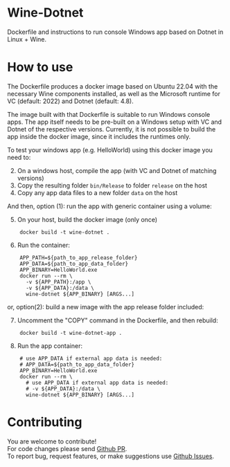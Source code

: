 # Wine-Dotnet

Dockerfile and instructions to run console Windows app based on Dotnet in Linux + Wine.

# How to use

The Dockerfile produces a docker image based on Ubuntu 22.04 with the necessary
Wine components installed, as well as the Microsoft runtime for VC (default:
2022) and Dotnet (default: 4.8).

The image built with that Dockerfile is suitable to run Windows console apps.
The app itself needs to be pre-built on a Windows setup with VC and Dotnet of
the respective versions. Currently, it is not possible to build the app inside
the docker image, since it includes the runtimes only.

To test your windows app (e.g. HelloWorld) using this docker image you need to:

2. On a windows host, compile the app (with VC and Dotnet of matching versions)
3. Copy the resulting folder `bin/Release` to folder `release` on the host
4. Copy any app data files to a new folder `data` on the host

And then, option (1): run the app with generic container using a volume:

5. On your host, build the docker image (only once)
```
    docker build -t wine-dotnet .
```
6. Run the container:
```
    APP_PATH=${path_to_app_release_folder}
    APP_DATA=${path_to_app_data_folder}
    APP_BINARY=HelloWorld.exe
    docker run --rm \
      -v ${APP_PATH}:/app \
      -v ${APP_DATA}:/data \
      wine-dotnet ${APP_BINARY} [ARGS...]
```
or, option(2): build a new image with the app release folder included:

7. Uncomment the "COPY" command in the Dockerfile, and then rebuild:
```
    docker build -t wine-dotnet-app .
```
8. Run the app container:
```
    # use APP_DATA if external app data is needed:
    # APP_DATA=${path_to_app_data_folder}
    APP_BINARY=HelloWorld.exe
    docker run --rm \
      # use APP_DATA if external app data is needed:
      # -v ${APP_DATA}:/data \
      wine-dotnet ${APP_BINARY} [ARGS...]
```

# Contributing

You are welcome to contribute!<br>
For code changes please send [Github PR](https://github.com/orenl/wine-dotnet/pulls).<br>
To report bug, request features, or make suggestions use [Github Issues](https://github.com/orenl/wine-dotnet/issues).<br>
